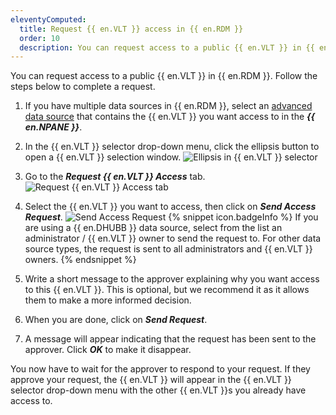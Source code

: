 ```yaml
---
eleventyComputed:
  title: Request {{ en.VLT }} access in {{ en.RDM }}
  order: 10
  description: You can request access to a public {{ en.VLT }} in {{ en.RDM }}.
---
```

You can request access to a public {{ en.VLT }} in {{ en.RDM }}. Follow the steps below to complete a request.

1. If you have multiple data sources in {{ en.RDM }}, select an [advanced data source](/rdm/windows/data-sources/data-sources-types/advanced-data-sources/) that contains the {{ en.VLT }} you want access to in the ***{{ en.NPANE }}***.
1. In the {{ en.VLT }} selector drop-down menu, click the ellipsis button to open a {{ en.VLT }} selection window.
![Ellipsis in {{ en.VLT }} selector](https://cdnweb.devolutions.net/docs/docs_en_rdm_windows_RDMWin2153.png)
1. Go to the ***Request {{ en.VLT }} Access*** tab.
![Request {{ en.VLT }} Access tab](https://cdnweb.devolutions.net/docs/docs_en_rdm_windows_RDMWin2154.png)
1. Select the {{ en.VLT }} you want to access, then click on ***Send Access Request***.
![Send Access Request](https://cdnweb.devolutions.net/docs/docs_en_rdm_windows_RDMWin2155.png)
   {% snippet icon.badgeInfo %}
   If you are using a {{ en.DHUBB }} data source, select from the list an administrator / {{ en.VLT }} owner to send the request to. For other data source types, the request is sent to all administrators and {{ en.VLT }} owners.
   {% endsnippet %}

1. Write a short message to the approver explaining why you want access to this {{ en.VLT }}. This is optional, but we recommend it as it allows them to make a more informed decision.
1. When you are done, click on ***Send Request***.
1. A message will appear indicating that the request has been sent to the approver. Click ***OK*** to make it disappear.

You now have to wait for the approver to respond to your request. If they approve your request, the {{ en.VLT }} will appear in the {{ en.VLT }} selector drop-down menu with the other {{ en.VLT }}s you already have access to.
